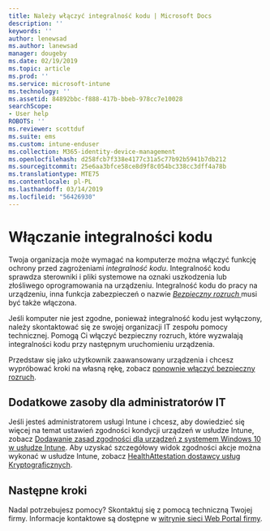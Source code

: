 ```yaml
---
title: Należy włączyć integralność kodu | Microsoft Docs
description: ''
keywords: ''
author: lenewsad
ms.author: lanewsad
manager: dougeby
ms.date: 02/19/2019
ms.topic: article
ms.prod: ''
ms.service: microsoft-intune
ms.technology: ''
ms.assetid: 84892bbc-f888-417b-bbeb-978cc7e10028
searchScope:
- User help
ROBOTS: ''
ms.reviewer: scottduf
ms.suite: ems
ms.custom: intune-enduser
ms.collection: M365-identity-device-management
ms.openlocfilehash: d258fcb7f338e4177c31a5c77b92b5941b7db212
ms.sourcegitcommit: 25e6aa3bfce58ce8d9f8c054bc338cc3dff4a78b
ms.translationtype: MTE75
ms.contentlocale: pl-PL
ms.lasthandoff: 03/14/2019
ms.locfileid: "56426930"
---
```

# <a name="enable-code-integrity"></a>Włączanie integralności kodu

Twoja organizacja może wymagać na komputerze można włączyć funkcję ochrony przed zagrożeniami *integralność kodu*. Integralność kodu sprawdza sterowniki i pliki systemowe na oznaki uszkodzenia lub złośliwego oprogramowania na urządzeniu. Integralność kodu do pracy na urządzeniu, inna funkcja zabezpieczeń o nazwie [ *Bezpieczny rozruch* ](https://docs.microsoft.com/windows/security/information-protection/secure-the-windows-10-boot-process#secure-boot) musi być także włączona. 

Jeśli komputer nie jest zgodne, ponieważ integralność kodu jest wyłączony, należy skontaktować się ze swojej organizacji IT zespołu pomocy technicznej. Pomogą Ci włączyć bezpieczny rozruch, które wyzwalają integralności kodu przy następnym uruchomieniu urządzenia. 

Przedstaw się jako użytkownik zaawansowany urządzenia i chcesz wypróbować kroki na własną rękę, zobacz [ponownie włączyć bezpieczny rozruch](https://docs.microsoft.com/windows-hardware/manufacture/desktop/disabling-secure-boot#re-enable-secure-boot).

## <a name="additional-resources-for-it-administrators"></a>Dodatkowe zasoby dla administratorów IT  
Jeśli jesteś administratorem usługi Intune i chcesz, aby dowiedzieć się więcej na temat ustawień zgodności kondycji urządzeń w usłudze Intune, zobacz [Dodawanie zasad zgodności dla urządzeń z systemem Windows 10 w usłudze Intune](https://docs.microsoft.com/intune/compliance-policy-create-windows#windows-10-and-later-policy-settings). Aby uzyskać szczegółowy widok zgodności akcje można wykonać w usłudze Intune, zobacz [HealthAttestation dostawcy usług Kryptograficznych](https://docs.microsoft.com/windows/client-management/mdm/healthattestation-csp#a-href-idtake-policy-actionastep-8-take-appropriate-policy-action-based-on-evaluation-results).  

## <a name="next-steps"></a>Następne kroki  
Nadal potrzebujesz pomocy? Skontaktuj się z pomocą techniczną Twojej firmy. Informacje kontaktowe są dostępne w [witrynie sieci Web Portal firmy](https://go.microsoft.com/fwlink/?linkid=2010980).
